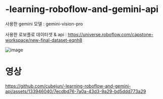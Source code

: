 # -learning-roboflow-and-gemini-api

사용한 gemini 모델 : gemini-vision-pro


사용한 로보플로 데이터셋 & api : https://universe.roboflow.com/capstone-workspace/new-final-dataset-eqnh8

![image](https://github.com/cubejun/-learning-roboflow-and-gemini-api/assets/133946040/f634e84a-e58d-46f3-909f-b9fe47476bac)


# 영상
https://github.com/cubejun/-learning-roboflow-and-gemini-api/assets/133946040/7ecdbd76-7a0a-43d3-9a29-bd5ddd773a29

